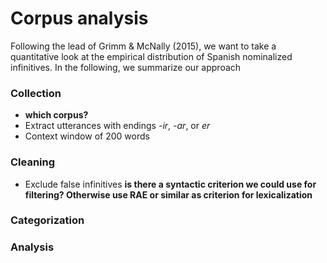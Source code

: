 # Corpus analysis

Following the lead of Grimm & McNally (2015), we want to take a quantitative look at the empirical distribution of Spanish nominalized infinitives. In the following, we summarize our approach

### Collection
* **which corpus?**
* Extract utterances with endings *-ir*, *-ar*, or *er*
* Context window of 200 words


### Cleaning

* Exclude false infinitives **is there a syntactic criterion we could use for filtering? Otherwise use RAE or similar as criterion for lexicalization**

### Categorization


### Analysis  